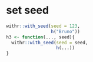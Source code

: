 set seed
================

``` r
withr::with_seed(seed = 123,
                 h("Bruno"))
h3 <- function(..., seed){
  withr::with_seed(seed = seed,
                   h(...))
}
```

